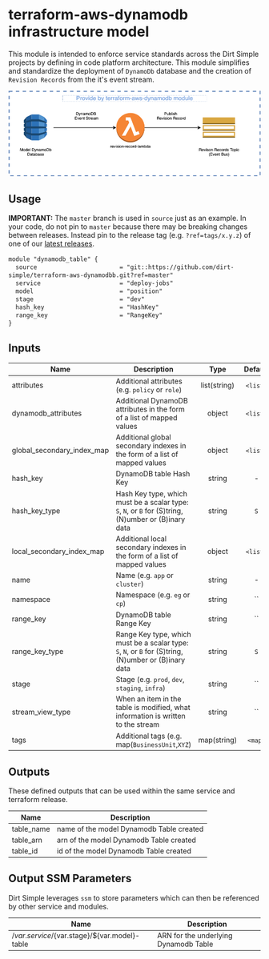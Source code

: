 # terraform-aws-dynamodb infrastructure model
This module is intended to enforce service standards across the Dirt Simple projects by defining in code platform architecture. This module simplifies and standardize the deployment of `DynamoDb` database and the creation of `Revision Records` from the it's event stream.

![terraform-aws-dynamodb infrastructure model](docs/terraform-aws-dynamodb-infrustructure.png?raw=true "terraform-aws-dynamodb infrastructure")


## Usage


**IMPORTANT:** The `master` branch is used in `source` just as an example. In your code, do not pin to `master` because there may be breaking changes between releases.
Instead pin to the release tag (e.g. `?ref=tags/x.y.z`) of one of our [latest releases](https://github.com/dirt-simple/terraform-aws-dynamodb/releases).


```hcl
module "dynamodb_table" {
  source                       = "git::https://github.com/dirt-simple/terraform-aws-dynamodbb.git?ref=master"
  service                      = "deploy-jobs"
  model                        = "position"
  stage                        = "dev"
  hash_key                     = "HashKey"
  range_key                    = "RangeKey"
}
```

## Inputs

| Name | Description | Type | Default | Required |
|------|-------------|:----:|:-----:|:-----:|
| attributes | Additional attributes (e.g. `policy` or `role`) | list(string) | `<list>` | no |
| dynamodb_attributes | Additional DynamoDB attributes in the form of a list of mapped values | object | `<list>` | no |
| global_secondary_index_map | Additional global secondary indexes in the form of a list of mapped values | object | `<list>` | no |
| hash_key | DynamoDB table Hash Key | string | - | yes |
| hash_key_type | Hash Key type, which must be a scalar type: `S`, `N`, or `B` for (S)tring, (N)umber or (B)inary data | string | `S` | no |
| local_secondary_index_map | Additional local secondary indexes in the form of a list of mapped values | object | `<list>` | no |
| name | Name  (e.g. `app` or `cluster`) | string | - | yes |
| namespace | Namespace (e.g. `eg` or `cp`) | string | `` | no |
| range_key | DynamoDB table Range Key | string | `` | no |
| range_key_type | Range Key type, which must be a scalar type: `S`, `N`, or `B` for (S)tring, (N)umber or (B)inary data | string | `S` | no |
| stage | Stage (e.g. `prod`, `dev`, `staging`, `infra`) | string | `` | no |
| stream_view_type | When an item in the table is modified, what information is written to the stream | string | `` | no |
| tags | Additional tags (e.g. map(`BusinessUnit`,`XYZ`) | map(string) | `<map>` | no |

## Outputs

These defined outputs that can be used within the same service and terraform release.

| Name | Description |
|------|-------------|
| table_name | name of the model Dynamodb Table created |
| table_arn | arn of the model Dynamodb Table created |
| table_id | id of the model Dynamodb Table created |

## Output SSM Parameters

Dirt Simple leverages `ssm` to store parameters which can then be referenced by other service and modules.

| Name | Description |
|------|-------------|
| /${var.service}/${var.stage}/${var.model}-table | ARN for the underlying Dynamodb Table |

